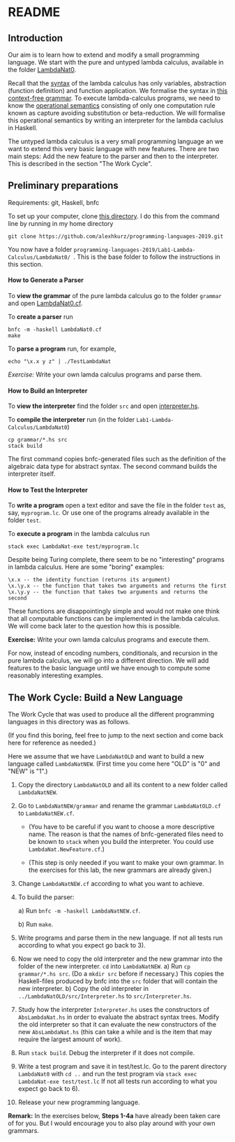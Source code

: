 # README

## Introduction

Our aim is to learn how to extend and modify a small programming language. We start with the pure and untyped lambda calculus, available in the folder [LambdaNat0](https://github.com/alexhkurz/programming-languages-2020/tree/master/Lab1-Lambda-Calculus/LambdaNat0). 

Recall that the [syntax](https://hackmd.io/@alexhkurz/S1D0yP8Bw) of the lambda calculus has only variables, abstraction (function definition) and function application. We formalise the syntax in [this context-free grammar](https://github.com/alexhkurz/programming-languages-2020/blob/master/Lab1-Lambda-Calculus/LambdaNat0/grammar/LambdaNat0.cf). To execute lambda-calculus programs, we need to know the  [operational semantics](https://hackmd.io/@alexhkurz/H1e4Nv8Bv) consisting of only one computation rule known as capture avoiding substitution or beta-reduction. We will formalise this operational semantics by writing an interpreter for the lambda caclulus in Haskell.

The untyped lambda calculus is a very small programming language an we want to extend this very basic language with new features. There are two main steps: Add the new feature to the parser and then to the interpreter. This is described in the section "The Work Cycle".

## Preliminary preparations

Requirements: git, Haskell, bnfc

To set up your computer, clone [this directory](https://github.com/alexhkurz/programming-languages-2020/). I do this from the command line by running in my home directory

    git clone https://github.com/alexhkurz/programming-languages-2019.git
    
You now have a folder `programming-languages-2019/Lab1-Lambda-Calculus/LambdaNat0/
`. This is the base folder to follow the instructions in this section.

#### How to Generate a Parser

To **view the grammar** of the pure lambda calculus go to the folder `grammar` and  open [LambdaNat0.cf](https://github.com/alexhkurz/programming-languages-2020/blob/master/Lab1-Lambda-Calculus/LambdaNat0/grammar/LambdaNat0.cf). 

To **create a parser** run

    bnfc -m -haskell LambdaNat0.cf
    make

<!--
If you cannot download or build [bnfc as described here](https://github.com/alexhkurz/programming-languages-2020/blob/master/BNFC-installation.md), you should still be able to run `make` as I uploaded to the folder `grammar` all files produced by `bnfc` (you may have to delete the executable `TestLambdaNat` in order to force make to do something).
-->

To **parse a program** run, for example,

    echo "\x.x y z" | ./TestLambdaNat
    
*Exercise:* Write your own lamda calculus programs and parse them.
    
#### How to Build an Interpreter

To **view the interpreter** find the folder `src` and open [interpreter.hs](https://github.com/alexhkurz/programming-languages-2020/blob/master/Lab1-Lambda-Calculus/LambdaNat0/src/Interpreter.hs).
    
To **compile the interpreter** run (in the folder `Lab1-Lambda-Calculus/LambdaNat0`)

    cp grammar/*.hs src 
    stack build

The first command copies bnfc-generated files such as the definition of the algebraic data type for abstract syntax. The second command builds the interpreter itself.

<!--
If stack build fails:

- In case you get something that looks like 

      AesonException "Error in $.packages.cassava.constraints.flags['bytestring--lt-0_10_4']: Invalid flag name: \"bytestring--lt-0_10_4\""

  run `stack upgrade`, which should tell you sth like

      WARNING: Installation path /home/USERNAME/.local/bin not found on the PATH environment variable
      New stack executable available at /home/USERNAME/.local/bin/stack

   run `which stack` telling you where the current version of `stack` is. For example,
   
       which stack
       /usr/bin/stack
   
   Copy the new version to the old version:

       cp /home/USERNAME/.local/bin /usr/bin/stack
       
- On some installations where `stack build` fails, `cabal build` works. 
-->

#### How to Test the Interpreter

To **write a program** open a text editor and save the file in the folder `test` as, say, `myprogram.lc`. Or use one of the programs already available in the folder `test`.

To **execute a program**  in the lambda calculus run

    stack exec LambdaNat-exe test/myprogram.lc

<!--
If you used `cabal build`, then `cabal exec` instead of `stack exec` should work. If it doesn't, search for the executable `LambdaNat-exe` and execute it by giving its full path, which should be `dist/build/LambdaNat-exe/LambdaNat-exe` ... if you encounter this problem under Windows try

    dist\build\LambdaNat-exe\LambdaNat-exe  test\myprogram.lc
    
If the executable was not created in the first place, come and see me in my office hours.
-->

Despite being Turing complete, there seem to be no  "interesting" programs in lambda calculus. Here are some "boring" examples:

    \x.x -- the identity function (returns its argument)
    \x.\y.x -- the function that takes two arguments and returns the first
    \x.\y.y -- the function that takes two arguments and returns the second
    
These functions are disappointingly simple and would not make one think that all computable functions can be implemented in the lambda calculus. We will come back later to the question how this is possible.

**Exercise:** Write your own lamda calculus programs and execute them.

For now, instead of encoding numbers, conditionals, and recursion in the pure lambda calculus, we will go into a different direction. We will add features to the basic language until we have enough to compute some reasonably interesting examples.


## The Work Cycle: Build a New Language

The Work Cycle that was used to produce all the different programming languages in this directory was as follows. 

(If you find this boring, feel free to jump to the next section and come back here for reference as needed.)

Here we assume that we have `LambdaNatOLD` and want to build a new language called `LambdaNatNEW`. (First time you come here "OLD" is "0" and "NEW" is "1".)

1) Copy the directory `LambdaNatOLD` and all its content to a new folder called `LambdaNatNEW`.

2) Go to `LambdaNatNEW/grammar` and rename the grammar `LambdaNatOLD.cf` to `LambdaNatNEW.cf`. 

   - (You have to be careful if you want to choose a more descriptive name. The reason is that the names of bnfc-generated files need to be known to `stack` when you build the interpreter. You could use `LambdaNat.NewFeature.cf`.)

   - (This step is only needed if you want to make your own grammar. In the exercises for this lab, the new grammars are already given.)

3) Change `LambdaNatNEW.cf` according to what you want to achieve. 

4) To build the parser:

    a) Run `bnfc -m -haskell LambdaNatNEW.cf`.
    
    b) Run `make`. 

5) Write programs and parse them in the new language. 
   If not all tests run according to what you expect go back to 3).

6) Now we need to copy the old interpreter and the new grammar into the folder of the new interpreter. `cd` into `LambdaNatNEW`.
  a) Run `cp grammar/*.hs src`. (Do a `mkdir src` before if necessary.) This copies the Haskell-files produced by bnfc into the `src` folder that will contain the new interpreter. 
  b) Copy the old interpreter  in `../LambdaNatOLD/src/Interpreter.hs` to `src/Interpreter.hs`. 

7) Study how the interpreter `Interpreter.hs` uses the constructors of `AbsLambdaNat.hs` in order to evaluate the abstract syntax trees. Modify the old interpreter so that it can evaluate the new constructors of the new `AbsLambdaNat.hs` (this can take a while and is the item that may require the largest amount of work).

8) Run `stack build`. Debug the interpreter if it does not compile. 

9) Write a test program and save it in test/test.lc. Go to the parent directory `LambdaNat0` with `cd ..` and run the test program via 
`stack exec LambdaNat-exe test/test.lc`
If not all tests run according to what you expect go back to 6).

10) Release your new programming language.

**Remark:** In the exercises below, **Steps 1-4a** have already been taken care of for you. But I would encourage you to also play around with your own grammars.
